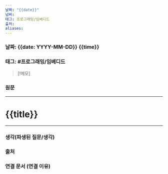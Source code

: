 ```yaml
---
날짜: "{{date}}"
넘버: 
태그: 프로그래밍/임베디드
출처: 
aliases:
---
```

### 날짜: {{date: YYYY-MM-DD}} {{time}}

### 태그: #프로그래밍/임베디드

>[!메모]
>

### 원문
---
# {{title}}

---
### 생각(파생된 질문/생각)

### 출처

### 연결 문서 (연결 이유)
